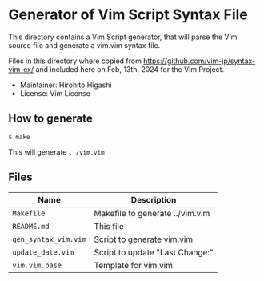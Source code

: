 # Generator of Vim Script Syntax File

This directory contains a Vim Script generator, that will parse the Vim source file and
generate a vim.vim syntax file.

Files in this directory where copied from https://github.com/vim-jp/syntax-vim-ex/
and included here on Feb, 13th, 2024 for the Vim Project.

- Maintainer: Hirohito Higashi
- License: Vim License

## How to generate

    $ make

This will generate `../vim.vim`

## Files

Name                 |Description
---------------------|------------------------------------------------------
`Makefile`           |Makefile to generate ../vim.vim
`README.md`          |This file
`gen_syntax_vim.vim` |Script to generate vim.vim
`update_date.vim`    |Script to update "Last Change:"
`vim.vim.base`       |Template for vim.vim
